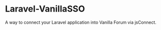 Laravel-VanillaSSO
==================

A way to connect your Laravel application into Vanilla Forum via jsConnect.
